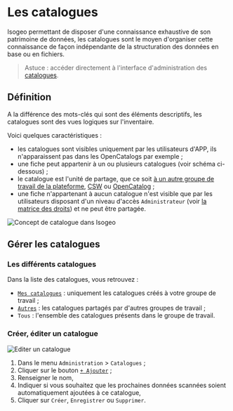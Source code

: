 # Les catalogues <i class="fa fa-book"></i>

Isogeo permettant de disposer d&apos;une connaissance exhaustive de son patrimoine de données, les catalogues sont le moyen d&apos;organiser cette connaissance de façon indépendante de la structuration des données en base ou en fichiers.

> Astuce : accéder directement à l&apos;interface d&apos;administration des [catalogues](https://app.isogeo.com/admin/catalogs).

## Définition

A la différence des mots-clés qui sont des éléments descriptifs, les catalogues sont des vues logiques sur l&apos;inventaire.

Voici quelques caractéristiques :
* les catalogues sont visibles uniquement par les utilisateurs d&apos;APP, ils n&apos;apparaissent pas dans les OpenCatalogs par exemple ;
* une fiche peut appartenir à un ou plusieurs catalogues (voir schéma ci-dessous) ;
* le catalogue est l&apos;unité de partage, que ce soit [à un autre groupe de travail de la plateforme](../publish/share_platform.html), [CSW](../publish/csw_server.html) ou [OpenCatalog](https://help.isogeo.com/opencatalog/fr/usage/generate.html) ;
* une fiche n&apos;appartenant à aucun catalogue n&apos;est visible que par les utilisateurs disposant d&apos;un niveau d&apos;accès `Administrateur` (voir [la matrice des droits](../admin/users.html#droits-de-chaque-profil)) et ne peut être partagée.

![Concept de catalogue dans Isogeo](/assets/adm_catalog_principles.png "Une donnée peut appartenir à un ou plusieurs catalogues")

## Gérer les catalogues

### Les différents catalogues

Dans la liste des catalogues, vous retrouvez :
* [`Mes catalogues`](https://app.isogeo.com/admin/catalogs/owned) : uniquement les catalogues créés à votre groupe de travail ;
* [`Autres`](https://app.isogeo.com/admin/catalogs/shared) : les catalogues partagés par d&apos;autres groupes de travail ;
* `Tous` : l&apos;ensemble des catalogues présents dans le groupe de travail.

### Créer, éditer un catalogue

![Editer un catalogue](/assets/adm_catalog_new.png "Ajouter, éditer un catalogue dans Isogeo")

1.	Dans le menu `Administration` > `Catalogues` ;
2.	Cliquer sur le bouton [`+ Ajouter`](https://app.isogeo.com/admin/catalogs/new) ;
3.	Renseigner le nom,
4.	Indiquer si vous souhaitez que les prochaines données scannées soient automatiquement ajoutées à ce catalogue,
5.	Cliquer sur `Créer`, `Enregistrer` ou `Supprimer`.
